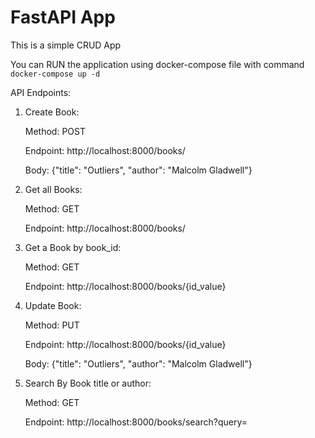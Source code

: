 # FastAPI App
 
This is a simple CRUD App 

You can RUN the application using docker-compose file with command ```docker-compose up -d```

API Endpoints:

1. Create Book: 

   Method: POST

   Endpoint: http://localhost:8000/books/

   Body: {"title": "Outliers", "author": "Malcolm Gladwell"}


2. Get all Books: 

   Method: GET

   Endpoint: http://localhost:8000/books/


3. Get a Book by book_id: 

   Method: GET

   Endpoint: http://localhost:8000/books/{id_value}


4. Update Book: 

   Method: PUT

   Endpoint: http://localhost:8000/books/{id_value}

   Body: {"title": "Outliers", "author": "Malcolm Gladwell"}


5. Search By Book title or author:

   Method: GET

   Endpoint: http://localhost:8000/books/search?query=


